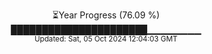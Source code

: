 <p align="center">
⏳Year Progress (76.09 %)<br>
██████████████████████▁▁▁▁▁▁▁▁ <br>
<sub>Updated: Sat, 05 Oct 2024 12:04:03 GMT</sub>
</p>

